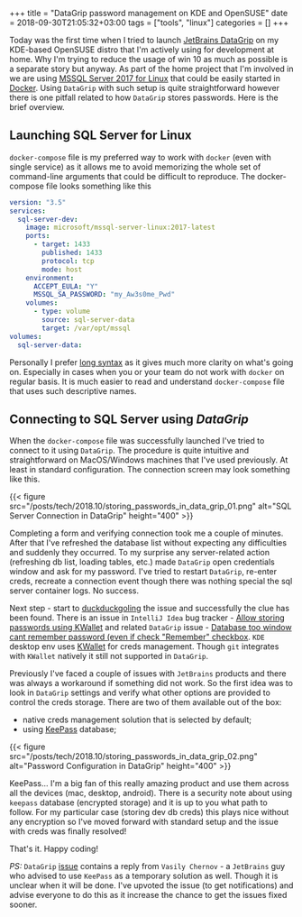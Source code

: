 +++
title = "DataGrip password management on KDE and OpenSUSE"
date = 2018-09-30T21:05:32+03:00
tags = ["tools", "linux"]
categories = []
+++

Today was the first time when I tried to launch [JetBrains DataGrip](https://www.jetbrains.com/datagrip/) on my KDE-based OpenSUSE distro that I'm actively using for development at home. Why I'm trying to reduce the usage of win 10 as much as possible is a separate story but anyway. As part of the home project that I'm involved in we are using [MSSQL Server 2017 for Linux](https://www.microsoft.com/en-us/sql-server/sql-server-2017) that could be easily started in [Docker](https://www.docker.com/). Using `DataGrip` with such setup is quite straightforward however there is one pitfall related to how `DataGrip` stores passwords. Here is the brief overview.

## Launching SQL Server for Linux

 `docker-compose` file is my preferred way to work with `docker` (even with single service) as it allows me to avoid memorizing the whole set of command-line arguments that could be difficult to reproduce. The docker-compose file looks something like this

```yml
version: "3.5"
services:
  sql-server-dev:
    image: microsoft/mssql-server-linux:2017-latest
    ports:
      - target: 1433
        published: 1433
        protocol: tcp
        mode: host
    environment:
      ACCEPT_EULA: "Y"
      MSSQL_SA_PASSWORD: "my_Aw3s0me_Pwd"
    volumes:
      - type: volume
        source: sql-server-data
        target: /var/opt/mssql
volumes:
  sql-server-data:
```

Personally I prefer [long syntax](https://docs.docker.com/compose/compose-file/#compose-file-structure-and-examples) as it gives much more clarity on what's going on. Especially in cases when you or your team do not work with `docker` on regular basis. It is much easier to read and understand `docker-compose` file that uses such descriptive names.

## Connecting to SQL Server using *DataGrip*

When the `docker-compose` file was successfully launched I've tried to connect to it using `DataGrip`. The procedure is quite intuitive and straightforward on MacOS/Windows machines that I've used previously. At least in standard configuration. The connection screen may look something like this.

{{< figure src="/posts/tech/2018.10/storing_passwords_in_data_grip_01.png" alt="SQL Server Connection in DataGrip" height="400" >}}

Completing a form and verifying connection took me a couple of minutes. After that I've refreshed the database list without expecting any difficulties and suddenly they occurred. To my surprise any server-related action (refreshing db list, loading tables, etc.) made `DataGrip` open credentials window and ask for my password. I've tried to restart `DataGrip`, re-enter creds, recreate a connection event though there was nothing special the sql server container logs. No success.

Next step - start to [duckduckgoling](https://duckduckgo.com/) the issue and successfully the clue has been found. There is an issue in `IntelliJ Idea` bug tracker - [Allow storing passwords using KWallet](https://youtrack.jetbrains.com/issue/IDEA-163275) and related `DataGrip` issue - [Database too window cant remember password (even if check "Remember" checkbox](https://youtrack.jetbrains.com/issue/DBE-6402). `KDE` desktop env uses [KWallet](https://en.wikipedia.org/wiki/KWallet) for creds management. Though `git` integrates with `KWallet` natively it still not supported in `DataGrip`.

Previously I've faced a couple of issues with `JetBrains` products and there was always a workaround if something did not work. So the first idea was to look in `DataGrip` settings and verify what other options are provided to control the creds storage. There are two of them available out of the box:

+ native creds management solution that is selected by default;
+ using [KeePass](https://keepass.info/) database;

{{< figure src="/posts/tech/2018.10/storing_passwords_in_data_grip_02.png" alt="Password Configuration in DataGrip" height="400" >}}

KeePass... I'm a big fan of this really amazing product and use them across all the devices (mac, desktop, android). There is a security note about using `keepass` database (encrypted storage) and it is up to you what path to follow. For my particular case (storing dev db creds) this plays nice without any encryption so I've moved forward with standard setup and the issue with creds was finally resolved!

That's it. Happy coding!

*PS:* `DataGrip` [issue](https://youtrack.jetbrains.com/issue/DBE-6402) contains a reply from `Vasily Chernov` - a `JetBrains` guy who advised to use `KeePass` as a temporary solution as well. Though it is unclear when it will be done. I've upvoted the issue (to get notifications) and advise everyone to do this as it increase the chance to get the issues fixed sooner.